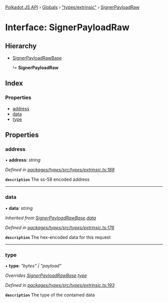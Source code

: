 [Polkadot JS API](../README.md) › [Globals](../globals.md) › ["types/extrinsic"](../modules/_types_extrinsic_.md) › [SignerPayloadRaw](_types_extrinsic_.signerpayloadraw.md)

# Interface: SignerPayloadRaw

## Hierarchy

* [SignerPayloadRawBase](_types_extrinsic_.signerpayloadrawbase.md)

  ↳ **SignerPayloadRaw**

## Index

### Properties

* [address](_types_extrinsic_.signerpayloadraw.md#address)
* [data](_types_extrinsic_.signerpayloadraw.md#data)
* [type](_types_extrinsic_.signerpayloadraw.md#type)

## Properties

###  address

• **address**: *string*

*Defined in [packages/types/src/types/extrinsic.ts:188](https://github.com/polkadot-js/api/blob/bb08ac4a28/packages/types/src/types/extrinsic.ts#L188)*

**`description`** The ss-58 encoded address

___

###  data

• **data**: *string*

*Inherited from [SignerPayloadRawBase](_types_extrinsic_.signerpayloadrawbase.md).[data](_types_extrinsic_.signerpayloadrawbase.md#data)*

*Defined in [packages/types/src/types/extrinsic.ts:176](https://github.com/polkadot-js/api/blob/bb08ac4a28/packages/types/src/types/extrinsic.ts#L176)*

**`description`** The hex-encoded data for this request

___

###  type

• **type**: *"bytes" | "payload"*

*Overrides [SignerPayloadRawBase](_types_extrinsic_.signerpayloadrawbase.md).[type](_types_extrinsic_.signerpayloadrawbase.md#optional-type)*

*Defined in [packages/types/src/types/extrinsic.ts:193](https://github.com/polkadot-js/api/blob/bb08ac4a28/packages/types/src/types/extrinsic.ts#L193)*

**`description`** The type of the contained data
